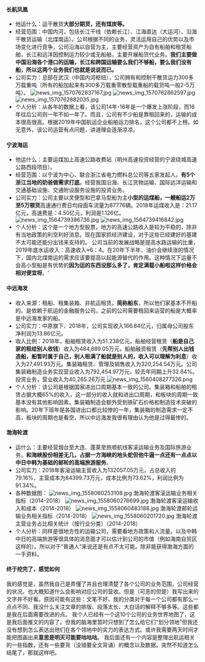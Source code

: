 #### 长航凤凰
- 他运什么：运干散货**大部分期货，还有煤炭等。**
- 经营范围：中国内河，包括长江干线（依赖长江）、江海直达（大运河）、沿海干散货运输（北煤南运）。公司根据不同的业务，灵活运用自己的优势以及市场变化进行竞争，公司沿海以自营为主，主要经营资产为自有船舶和租赁船舶，长江和远洋因控制运力较少或无船舶，主要开展船货代业务。**我们主要做中国沿海各个港口的运输，长江和跨国运输要么我们不够船，要么我们没有船，所以这两个业务我们也就是说说而已。**
- 公司实力：总部在武汉（中国内河枢纽），公司拥有和控制干散货运力300多万载重吨（所有的船加起来有300多万载重零散型载重船的载货吨一般2-5万吨）。
![news_img_1570762837167.jpg](https://i.loli.net/2020/06/07/kF8Ph9OtSnj3c2A.png)
![news_img_1570762862597.jpg](https://i.loli.net/2020/06/07/YvjsCkofD1Xex3F.png)
![news_img_1570762882035.jpg](https://i.loli.net/2020/06/07/mGuTfZEPvWJDrXt.png)
- 个人分析：从各年的数据上看，该公司14年-16年是一个爆发上涨阶段，而16年往后公司则一年不如一年了。而且，公司有不少船是靠租回来的，运输的成本很高很高。根据2019年中国航运企业船舶运力排名，这个公司都不上榜。如无意外，该公司运营有点问题，讲道理会逐渐凉凉。

#### 宁波海运
- 他运什么：主要运煤加上高速公路收费站（明州高速投资经营的宁波绕城高速公路西段项目）。
- 经营范围：以宁波为中心、联合浙江省电力燃料总公司等五家发起人。**有5个浙江当地的奶爸做需求打底**。经营我国沿海、长江货物运输、国际远洋运输和交通基础设施、交通附设服务设施的投资业务。
- 公司实力：公司主要以灵便型和巴拿马型船为主**小型的运煤船，一艘船运2万至5万顿货**高速通行费日均段面车流量为87776辆。2018年运煤收入是：21.17亿元，高速费是：4.50亿元，利润是1.126亿。
![news_img_1564739386736.jpg](https://i.loli.net/2020/06/07/QGtSnKjiXYTp2Ao.png)
![news_img_1564739416842.jpg](https://i.loli.net/2020/06/07/MRdbKICePOs1uoJ.png)
- 个人分析：这个是一个地方型股票，地方的高速公路收入是较为平稳的，除非有当地政策的利空利好消息。现在国家抓经济建设，对于这些已经建好的基建不太可能还能分出钱来支持的。
公司当前的发展战略是提高水路运输的比重，2019年底水运收入：高速收入≈6：4。在20年下半年，油价会继续涨的情况下，国内北煤南运的需求应该要提高以起能源替代的作用。这种情况下运量不会高小型船是有优势的**因为运的东西没那么多了，肯定满载小船啦这样价格会相对便宜呀**。‘

#### 中远海发
- 收入来源：租船、租集装箱、非航运租赁。**简称船东**，所以他们家基本不开船的。是依赖于航运的金融服务公司。之前的公司需要租回来运营的船是大概率是中远海发家的船。
- 公司实力：中原旗下、2018年，公司实现收入166.84亿元，归属母公司股东净利润为13.86亿元。
- 收入比例：2018年，船舶租赁收入为51.238亿元。船舶经营租赁（**船是自己家的租给别人收钱**）收入为484,889.05万元，船舶融资租赁（**先帮别人出钱造船，船暂时属于自己，别人租满了船就是别人的，收入可以理解为利息**）收入为27,491.93万元。集装箱租赁、管理及销售收入为320,254.54万元。公司集装箱制造业务实现营业收入为792,454.97万元，较去年同期上升32.84%。投资业务，营业收入为40,265.26万元
![news_img_1560408277326.png](https://i.loli.net/2020/06/07/SoqZC3MtY5XVa6O.png)
- 个人分析：该公司是根据国家进出口周期基本一致的公司。集装箱和船舶的租赁占据大概65%的收入，这一部分的收入就和进出口周期，和板块的周期一致基本没有其他影响因素。集装箱制造会额外受到铁矿石价格和制造技术突破的影响。20年下班年是各国进出口都比较惨的一年，集装箱的制造需求一定不高，板块的周期也是看空，所以中远海发我很有理由认为他是过得最惨的。

#### 渤海轮渡
- 运什么：主要经营烟台至大连、蓬莱至旅顺航线客滚运输业务及国际旅游业务。**和海峡股份相差无几，占据一方海峡的地头蛇但他牛逼一点还有一点点以中日中韩为基础的邮轮的高端旅游服务**。
- 公司实力：2018年客滚运输主营收入为132057.05万元，占总收入的79.16%，主营成本为84399.73万元，成本比例为73.62%，利润比例为91.34%。
- 各种数据图：
![news_img_1558060253108.jpg](https://i.loli.net/2020/06/08/KjlMnyEcdSXuR8z.jpg)
渤海轮渡客滚运输业务相关指标（2014-2018）
![news_img_1558060276699.jpg](https://i.loli.net/2020/06/08/WSOlhLknJrHNw2y.jpg)
渤海轮渡客滚运输收入和成本（2014-2018）
![news_img_1558060483188.jpg](https://i.loli.net/2020/06/08/oD9zT14juwYKWZf.jpg)
渤海轮渡邮轮运输业务相关指标（2014-2018）
![news_img_1558060201720.jpg](https://i.loli.net/2020/06/08/Unis93jc6N2rxfI.jpg)
渤海轮渡主营业务占比相关统计（按行业分类）（2014-2018）
- 个人分析：同样是很地方性的运输公司，需要看地方政策和人流量。以及中韩中日的高端旅游等很具体的消息面才可以估计到公司的市值（例如海南自贸区这样的）。所以对于“普通人”来说还是有点不太可能。除非能获得渤海方面的一手资料。

#### 终于挖完了，感觉如何
我的感觉是，虽然我自己是弄懂了并且也理清楚了各个公司的业务范围，公司经营的状况。也大概知道什么会影响对应公司的营收。但是（可恶的但是）我写出来的文字并不好看。原因可能有这些：文笔不好、我的分类对于每一个公司都有那么一点点不同、我没什么关注文章的排版、段落太长、大白话的解释不够多等。这些都是我在后面需要改进的点。
我个人已经有一个这10个公司的业务世界地图了，这是我后面推文的内容了。但我的脑海里暂时只想到了怎么给它们“划分领地”但我还没有想到怎么表达出他们在各个领地中的实力的表达方式。或许我需要两天时间才能把图画出来**意思是明天可能要咕咕咕**。
我后面还有一个内容是整理出航运相关的一些指数，还有一些要背（没错要全文背诵）的概念以及数据。突然不知道怎么结尾了，那就这样吧。